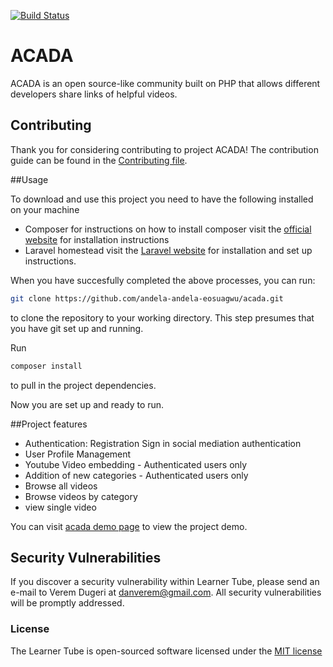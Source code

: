 [![Build Status](https://travis-ci.org/andela-vdugeri/learner-tube.png?branch=master)](http://travis-ci.org/andela-vdugeri/learner-tube)

# ACADA
ACADA is an open source-like community built on PHP that allows different developers share links of helpful videos.

## Contributing

Thank you for considering contributing to project ACADA! The contribution guide can be found in the [Contributing file](CONTRIBUTING.md).

##Usage

To download and use this project you need to have the following installed on your machine
- Composer
  for instructions on how to install composer visit the [official website](https://getcomposer.org/doc/00-intro.md) for installation instructions
- Laravel homestead
  visit the [Laravel website](http://laravel.com/docs/5.1/homestead) for installation and set up instructions.

When you have succesfully completed the above processes, you can run:
```bash
git clone https://github.com/andela-andela-eosuagwu/acada.git
`````
to clone the repository to your working directory. This step presumes that you have git set up and running.

Run
````bash
composer install
`````
to pull in the project dependencies.

Now you are set up and ready to run.


##Project features
- Authentication:
  Registration
  Sign in
  social mediation authentication
- User Profile Management
- Youtube Video embedding - Authenticated users only
- Addition of new categories - Authenticated users only
- Browse all videos
- Browse videos by category
- view single video

You can visit [acada demo page](acada.herokuapp.com/) to view the project demo.


## Security Vulnerabilities

If you discover a security vulnerability within Learner Tube, please send an e-mail to Verem Dugeri at danverem@gmail.com. All security vulnerabilities will be promptly addressed.

### License

The Learner Tube is open-sourced software licensed under the [MIT license](http://opensource.org/licenses/MIT)
